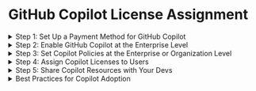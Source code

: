 # GitHub Copilot License Assignment

<details>
  <summary>Step 1: Set Up a Payment Method for GitHub Copilot</summary>
  <br>

  - **Info:** GitHub Copilot is billed monthly. Charges will be posted against a payment method configured on the Enterprise account. The payment method can be a credit card or Azure Subscription.
  - **Go to:**
    - _Enterprise &rarr; Settings (left sidebar) &rarr; Billing &rarr; Payment Information (tab under the Billing heading and metered services summary)_

  # <Line>

  - **GitHub Docs:**
    - **Credit Card:** [Adding/Updating Enterprise Account Payment Information](https://docs.github.com/en/enterprise-cloud@latest/billing/managing-your-github-billing-settings/adding-or-editing-a-payment-method)
    - **Azure Subscription:** [Connecting an Azure Subscription to GitHub](https://docs.github.com/en/enterprise-cloud@latest/billing/managing-the-plan-for-your-github-account/connecting-an-azure-subscription)

  <br>
</details>

<details>
  <summary>Step 2: Enable GitHub Copilot at the Enterprise Level</summary>
  <br>

  - **Info:** Copilot must be enabled for organizations at the enterprise level before organization admins can assign Copilot licenses to members of their organizations.
  - **Go to:**
    - _Enterprise &rarr; Policies (left sidebar) &rarr; Access Management (landing tab) &rarr; select "Allow for: All Organizations" OR "Allow for: Specific Organizations"_
   
  # <Line>

  - **GitHub Docs:**
    - [Managing Access to GitHub Copilot in Your Enterprise](https://docs.github.com/en/enterprise-cloud@latest/admin/policies/enforcing-policies-for-your-enterprise/enforcing-policies-for-github-copilot-in-your-enterprise#managing-access-to-github-copilot-in-your-enterprise)

  <br>
</details>

<details>
  <summary>Step 3: Set Copilot Policies at the Enterprise or Organization Level</summary>
  <br>

  - **Info:** Copilot policies can be configured at the enterprise or organization level. Copilot policies determine which features are available to users and whether matches to public code will be blocked.
    - Please Note: Copilot in GitHub.com requires Copilot Enterprise licenses. Once enabled, all Copilot license assignments will be for Copilot Enterprise rather than Copilot Business (see additional info below).
  - **Go to:**
    - _Enterprise &rarr; Polices (left sidebar) &rarr; Policies (tab toward the top, under the Copilot heading)_
    - _Organization &rarr; Settings (tab at the top) &rarr; Copilot (left sidebar) &rarr; Policies_
   
  # <Line>

  - **GitHub Docs:**
    - **Enterprise Level Enforcement**
      - [Enforcing an Enterprise Policy for Matches to Public Code](https://docs.github.com/en/enterprise-cloud@latest/admin/policies/enforcing-policies-for-your-enterprise/enforcing-policies-for-github-copilot-in-your-enterprise#enforcing-a-policy-to-manage-the-use-of-github-copilot-suggestions-that-match-public-code)
      - [Enforcing an Enterprise Policy for Copilot Access in GitHub.com](https://docs.github.com/en/enterprise-cloud@latest/admin/policies/enforcing-policies-for-your-enterprise/enforcing-policies-for-github-copilot-in-your-enterprise#enforcing-a-policy-to-manage-the-use-of-github-copilot-features-on-githubcom)
      - [Enforcing an Enterprise Policy for Copilot Chat in the IDE](https://docs.github.com/en/enterprise-cloud@latest/admin/policies/enforcing-policies-for-your-enterprise/enforcing-policies-for-github-copilot-in-your-enterprise#enforcing-a-policy-to-manage-the-use-of-github-copilot-chat-in-ides)
      - [Enforcing an Enterprise Policy for Copilot in the CLI](https://docs.github.com/en/enterprise-cloud@latest/admin/policies/enforcing-policies-for-your-enterprise/enforcing-policies-for-github-copilot-in-your-enterprise#enforcing-a-policy-to-manage-the-use-of-github-copilot-in-the-cli)
    - **Organization Level Enforcement**
      - [Enforcing an Organization Policy for Matches to Public Code](https://docs.github.com/en/enterprise-cloud@latest/copilot/managing-github-copilot-in-your-organization/managing-policies-and-features-for-copilot-in-your-organization#configuring-suggestion-matching-policies-for-github-copilot-in-your-organization)
      - [Enforcing an Organization Policy for Copilot Access in GitHub.com, Chat in the IDE, and Copilot in the CLI](https://docs.github.com/en/enterprise-cloud@latest/copilot/managing-github-copilot-in-your-organization/managing-policies-and-features-for-copilot-in-your-organization#enabling-features-of-github-copilot-in-your-organization)

  <br>
</details>

<details>
  <summary>Step 4: Assign Copilot Licenses to Users</summary>
  <br>

  **Info:** Copilot licenses can be assigned to individual users or teams. Copilot licenses can also be assigned by uploading a CSV of users.
  **Go to:** 
  - _Organization &rarr; Settings (tab top right) &rarr; Copilot (left sidebar) → Access &rarr; select "Enable for: All members of the organization" OR "Enable for: Selected members"_

  # <Line>

  - **GitHub Docs:**
    - [Configuring Access to GitHub Copilot in Your Organization](https://docs.github.com/en/enterprise-cloud@latest/copilot/managing-github-copilot-in-your-organization/managing-access-for-copilot-in-your-organization#configuring-access-to-github-copilot-in-your-organization)
  
  <br>
</details>

<details>
  <summary>Step 5: Share Copilot Resources with Your Devs</summary>
  <br>

  - **GitHub Docs:**
    - [Configuring Copilot in Your IDE](https://docs.github.com/en/enterprise-cloud@latest/copilot/configuring-github-copilot/configuring-github-copilot-in-your-environment)

  - **Other Resources:**
    - [Tips for Prompting Copilot](https://github.blog/2023-06-20-how-to-write-better-prompts-for-github-copilot/)
    - [GitHub Copilot Tips & Tricks](https://www.youtube.com/watch?v=1qs6QKk0DVc) (video resource)
    - [Beginners Guide to Prompt Engineering](https://dev.to/github/a-beginners-guide-to-prompt-engineering-with-github-copilot-3ibp)

  <br>
</details>

<details>
  <summary>Best Practices for Copilot Adoption</summary>
  <br>
  
  - <details>
    <summary>Identify Copilot Champions.</summary>
    <br>
    
    - _Rationale:_
      - Many developers resist adopting new tools including Copilot, but the faster your developers adopt Copilot, the more quickly your team will see productivity gains overall.
      - Copilot Champions are early adopters and AI enthusaists who recognize the value of Copilot for increased productivity.
      - Copilot Champions act as a resource for your team, making adoption more attractive and easier by providing tips for working with Copilot and concrete use cases where Copilot made a difference for them.
      - When your developers have questions about Copilot or want to learn more about prompt engineering, send them to your Copilot Champions.
      - Engineering teams with Copilot Champions adopt Copilot more quickly.

    <br>
    </details>

  - <details>
    <summary>Provide Copilot training for your administrators and developers.</summary>
    <br>
    
    - _Rationale:_
      - Copilot training will help your developers become efficient Copilot users.
      - Copilot training will help your admins setup Copilot at scale and identify security considerations.
    - _GitHub Training Programs:_
      - [GitHub Copilot Business for Developers Fundamentals](https://github.com/services/copilot-for-business-fundamentals-training)
      - [GitHub Copilot Business for Developers - Intermediate](https://github.com/services/github-copilot-for-developers-intermediate)
      - For additional training programs, including Copilot programs for adminstrators that address security considerations, contact your GitHub rep or view GitHub's [Services Catalog](https://github.com/services#services-catalog).

    <br>
    </details>

  - <details>
    <summary>Provide time for developers to practice using Copilot.</summary>
    <br>
    
    - _Rationale:_
      - When developers work with Copilot, they are prompt engineering.
      - Prompt engineering is a skill that can be learned and improved.
    - _GitHub Resources for Copilot Practice:_
      - [Copilot Hackathon](https://github.com/octodemo/copilot-hackathon) (repo)

    <br>
    </details>

  - <details>
    <summary>Review Copilot usage data.</summary>
    <br>
    
    - _Rationale:_
      - Review usage data to ensure you haven't allocated more licenses than are needed.
      - Review usage data to get a sense of who is using Copilot and how it is impacting your business.
    - GitHub Docs:
      - [Copilot Usage Data in the UI](https://docs.github.com/en/enterprise-cloud@latest/copilot/managing-github-copilot-in-your-organization/managing-access-for-copilot-in-your-organization#reviewing-usage-data-for-github-copilot-in-your-organization)
      - [Copilot Usage Data in the API](https://docs.github.com/en/enterprise-cloud@latest/rest/copilot/copilot-user-management?apiVersion=2022-11-28#list-all-copilot-seat-assignments-for-an-organization)

    <br>
    </details>

  <br>
</details>
